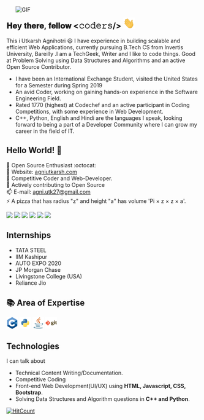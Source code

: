 <img align="right" alt="GIF" src="https://miro.medium.com/max/875/1*Urc28sbnORGOW5oyohQ06g.gif" width="480px" />
<h2> 𝐇𝐞y 𝐭𝐡𝐞𝐫𝐞, 𝐟𝐞𝐥𝐥𝐨𝐰 <𝚌𝚘𝚍𝚎𝚛𝚜/> <img src="https://raw.githubusercontent.com/ABSphreak/ABSphreak/master/gifs/Hi.gif" width="30px"></h2>

This i Utkarsh Agnihotri 😃 I have experience in building scalable and efficient Web Applications, currently pursuing B.Tech CS from Invertis University, Bareilly .I am  a TechGeek, Writer and I like to code things. Good at Problem Solving using Data Structures and Algorithms and an active Open Source Contributor.

* I have been an International Exchange Student, visited the United States for a Semester during Spring 2019
* An avid Coder, working on gaining hands-on experience in the Software Engineering Field.
* Rated 1770 (highest) at Codechef and an active participant in Coding Competitions, with some experience in Web Development.
* C++, Python, English and Hindi are the languages I speak, looking forward to being a part of a Developer Community where I can grow my career in the field of IT.



## Hello World! 🤔

💬 Open Source Enthusiast :octocat:\
🎯 Website: [agniutkarsh.com](https://www.agniutkarsh.com/)\
🔭 Competitive Coder and Web-Developer.\
💬 Actively contributing to Open Source\
📫 E-mail: agni.utk27@gmail.com\
⚡ A pizza that has radius "z" and height "a" has volume 'Pi × z × z × a'.

<a>[<img src="https://img.shields.io/badge/WHATSAPP-%2325D366.svg?&style=for-the-badge&logo=whatsapp&logoColor=white">](https://wa.me/918941970875)</a> <a>[<img src="https://img.shields.io/badge/facebook-%231877F2.svg?&style=for-the-badge&logo=facebook&logoColor=white">](https://www.facebook.com/agniutkarsh)</a> <a>[<img src="https://img.shields.io/badge/instagram-%23E4405F.svg?&style=for-the-badge&logo=instagram&logoColor=white">](https://www.instagram.com/agniutkarsh)</a>  <a>[<img src="https://img.shields.io/badge/twitter-%231DA1F2.svg?&style=for-the-badge&logo=twitter&logoColor=white">](https://twitter.com/agniutkarsh)</a> <a>[<img src="https://img.shields.io/badge/medium-%2312100E.svg?&style=for-the-badge&logo=medium&logoColor=white">](https://medium.com/@agniutkarsh)</a> <a>[<img src="https://img.shields.io/badge/linkedin-%230077B5.svg?&style=for-the-badge&logo=linkedin&logoColor=white">](https://www.linkedin.com/in/agniutkarsh/)</a>


## Internships
* TATA STEEL
* IIM Kashipur
* AUTO EXPO 2020
* JP Morgan Chase
* Livingstone College (USA)
* Reliance Jio

## :books: Area of Expertise 

<code><img height="30" src="https://raw.githubusercontent.com/github/explore/80688e429a7d4ef2fca1e82350fe8e3517d3494d/topics/cpp/cpp.png"></code>
<code><img height="30" src="https://raw.githubusercontent.com/github/explore/80688e429a7d4ef2fca1e82350fe8e3517d3494d/topics/python/python.png"></code>
<code><img height="30" src="https://raw.githubusercontent.com/github/explore/80688e429a7d4ef2fca1e82350fe8e3517d3494d/topics/java/java.png"></code>
<code><img height="30" src="https://raw.githubusercontent.com/github/explore/80688e429a7d4ef2fca1e82350fe8e3517d3494d/topics/git/git.png"></code>

## Technologies
I can talk about
- Technical Content Writing/Documentation.
- Competitive Coding
- Front-end Web Development(UI/UX) using **HTML, Javascript, CSS, Bootstrap**.
- Solving Data Structures and Algorithm questions in **C++ and Python**.

[![HitCount](http://hits.dwyl.com/Zenix27/{project}.svg)](http://hits.dwyl.com/Zenix27/{project})
